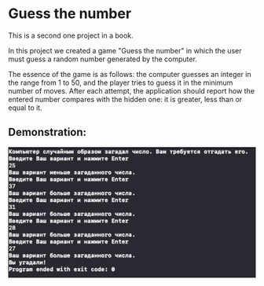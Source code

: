 #  Guess the number

This is a second one project in a book. 

In this project we created a game "Guess the number" in which the user must guess a random number generated by the computer.

The essence of the game is as follows: the computer guesses an integer in the range from 1 to 50, and the player tries to guess it in the minimum number of moves. After each attempt, the application should report how the entered number compares with the hidden one: it is greater, less than or equal to it.

## Demonstration:

![Screenshot](screen1.png)
